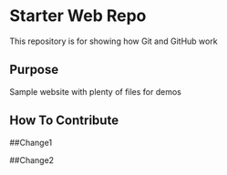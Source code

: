 # Starter Web Repo

This repository is for showing how Git and GitHub work

## Purpose

Sample website with plenty of files for demos

## How To Contribute

##Change1

##Change2
